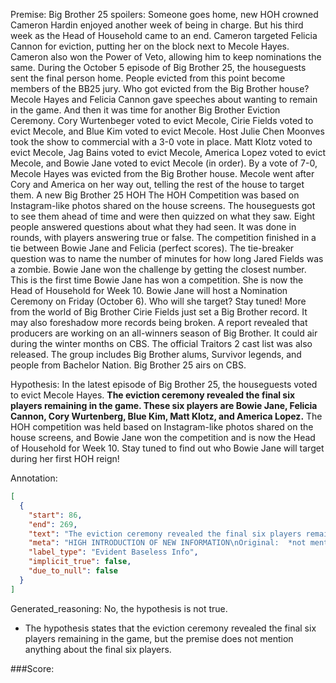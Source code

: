 
Premise:
Big Brother 25 spoilers: Someone goes home, new HOH crowned
Cameron Hardin enjoyed another week of being in charge.
But his third week as the Head of Household came to an end.
Cameron targeted Felicia Cannon for eviction, putting her on the block next to Mecole Hayes.
Cameron also won the Power of Veto, allowing him to keep nominations the same.
During the October 5 episode of Big Brother 25, the houseguests sent the final person home.
People evicted from this point become members of the BB25 jury.
Who got evicted from the Big Brother house?
Mecole Hayes and Felicia Cannon gave speeches about wanting to remain in the game.
And then it was time for another Big Brother Eviction Ceremony.
Cory Wurtenbeger voted to evict Mecole, Cirie Fields voted to evict Mecole, and Blue Kim voted to evict Mecole.
Host Julie Chen Moonves took the show to commercial with a 3-0 vote in place.
Matt Klotz voted to evict Mecole, Jag Bains voted to evict Mecole, America Lopez voted to evict Mecole, and Bowie Jane voted to evict Mecole (in order).
By a vote of 7-0, Mecole Hayes was evicted from the Big Brother house.
Mecole went after Cory and America on her way out, telling the rest of the house to target them.
A new Big Brother 25 HOH
The HOH Competition was based on Instagram-like photos shared on the house screens. The houseguests got to see them ahead of time and were then quizzed on what they saw.
Eight people answered questions about what they had seen. It was done in rounds, with players answering true or false.
The competition finished in a tie between Bowie Jane and Felicia (perfect scores).
The tie-breaker question was to name the number of minutes for how long Jared Fields was a zombie.
Bowie Jane won the challenge by getting the closest number.
This is the first time Bowie Jane has won a competition. She is now the Head of Household for Week 10.
Bowie Jane will host a Nomination Ceremony on Friday (October 6). Who will she target? Stay tuned!
More from the world of Big Brother
Cirie Fields just set a Big Brother record. It may also foreshadow more records being broken.
A report revealed that producers are working on an all-winners season of Big Brother. It could air during the winter months on CBS.
The official Traitors 2 cast list was also released. The group includes Big Brother alums, Survivor legends, and people from Bachelor Nation.
Big Brother 25 airs on CBS.

Hypothesis:
In the latest episode of Big Brother 25, the houseguests voted to evict Mecole Hayes. **The eviction ceremony revealed the final six players remaining in the game. These six players are Bowie Jane, Felicia Cannon, Cory Wurtenberg, Blue Kim, Matt Klotz, and America Lopez.** The HOH competition was held based on Instagram-like photos shared on the house screens, and Bowie Jane won the competition and is now the Head of Household for Week 10. Stay tuned to find out who Bowie Jane will target during her first HOH reign!

Annotation:
```json
[
  {
    "start": 86,
    "end": 269,
    "text": "The eviction ceremony revealed the final six players remaining in the game. These six players are Bowie Jane, Felicia Cannon, Cory Wurtenberg, Blue Kim, Matt Klotz, and America Lopez.",
    "meta": "HIGH INTRODUCTION OF NEW INFORMATION\nOriginal:  *not mentioned*\nGenerative: \"The eviction ceremony revealed the final six players remaining in the game. These six players are Bowie Jane, Felicia Cannon, Cory Wurtenberg, Blue Kim, Matt Klotz, and America Lopez.\"",
    "label_type": "Evident Baseless Info",
    "implicit_true": false,
    "due_to_null": false
  }
]
```

Generated_reasoning:
No, the hypothesis is not true. 
- The hypothesis states that the eviction ceremony revealed the final six players remaining in the game, but the premise does not mention anything about the final six players.

###Score:
